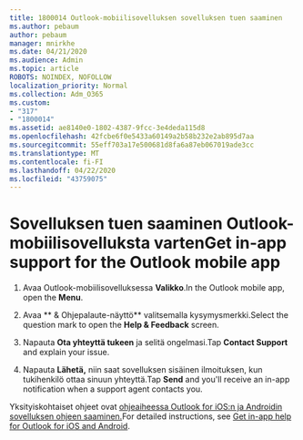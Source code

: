 ```yaml
---
title: 1800014 Outlook-mobiilisovelluksen sovelluksen tuen saaminen
ms.author: pebaum
author: pebaum
manager: mnirkhe
ms.date: 04/21/2020
ms.audience: Admin
ms.topic: article
ROBOTS: NOINDEX, NOFOLLOW
localization_priority: Normal
ms.collection: Adm_O365
ms.custom:
- "317"
- "1800014"
ms.assetid: ae8140e0-1802-4387-9fcc-3e4deda115d8
ms.openlocfilehash: 42fcbe6f0e5433a60149a2b58b232e2ab895d7aa
ms.sourcegitcommit: 55eff703a17e500681d8fa6a87eb067019ade3cc
ms.translationtype: MT
ms.contentlocale: fi-FI
ms.lasthandoff: 04/22/2020
ms.locfileid: "43759075"
---
```

# <a name="get-in-app-support-for-the-outlook-mobile-app"></a><span data-ttu-id="dba95-102">Sovelluksen tuen saaminen Outlook-mobiilisovelluksta varten</span><span class="sxs-lookup"><span data-stu-id="dba95-102">Get in-app support for the Outlook mobile app</span></span>

1. <span data-ttu-id="dba95-103">Avaa Outlook-mobiilisovelluksessa **Valikko**.</span><span class="sxs-lookup"><span data-stu-id="dba95-103">In the Outlook mobile app, open the **Menu**.</span></span>

2. <span data-ttu-id="dba95-104">Avaa \*\* &amp; Ohjepalaute-näyttö\*\* valitsemalla kysymysmerkki.</span><span class="sxs-lookup"><span data-stu-id="dba95-104">Select the question mark to open the **Help &amp; Feedback** screen.</span></span>

3. <span data-ttu-id="dba95-105">Napauta **Ota yhteyttä tukeen** ja selitä ongelmasi.</span><span class="sxs-lookup"><span data-stu-id="dba95-105">Tap **Contact Support** and explain your issue.</span></span>

4. <span data-ttu-id="dba95-106">Napauta **Lähetä,** niin saat sovelluksen sisäinen ilmoituksen, kun tukihenkilö ottaa sinuun yhteyttä.</span><span class="sxs-lookup"><span data-stu-id="dba95-106">Tap **Send** and you'll receive an in-app notification when a support agent contacts you.</span></span>

<span data-ttu-id="dba95-107">Yksityiskohtaiset ohjeet ovat [ohjeaiheessa Outlook for iOS:n ja Androidin sovelluksen ohjeen saaminen.](https://support.office.com/article/218a22d1-9fa5-4889-b689-de1c63493243.aspx#ID0EAABAAA=Contact_Support)</span><span class="sxs-lookup"><span data-stu-id="dba95-107">For detailed instructions, see [Get in-app help for Outlook for iOS and Android](https://support.office.com/article/218a22d1-9fa5-4889-b689-de1c63493243.aspx#ID0EAABAAA=Contact_Support).</span></span>
